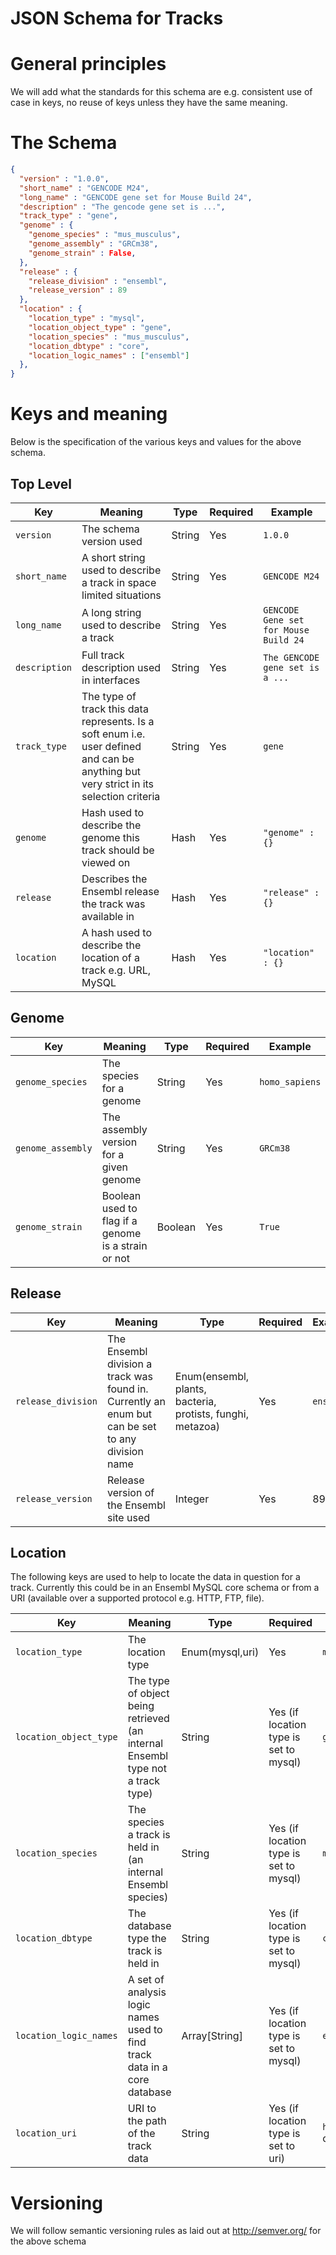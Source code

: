 # JSON Schema for Tracks

# General principles

We will add what the standards for this schema are e.g. consistent use of case in keys, no reuse of keys unless they have the same meaning.

# The Schema

```json
{
  "version" : "1.0.0",
  "short_name" : "GENCODE M24",
  "long_name" : "GENCODE gene set for Mouse Build 24",
  "description" : "The gencode gene set is ...",
  "track_type" : "gene",
  "genome" : {
    "genome_species" : "mus_musculus",
    "genome_assembly" : "GRCm38",
    "genome_strain" : False,
  },
  "release" : {
    "release_division" : "ensembl",
    "release_version" : 89
  },
  "location" : {
    "location_type" : "mysql",
    "location_object_type" : "gene",
    "location_species" : "mus_musculus",
    "location_dbtype" : "core",
    "location_logic_names" : ["ensembl"]
  },
}
```

# Keys and meaning

Below is the specification of the various keys and values for the above schema.

## Top Level

|Key|Meaning|Type|Required|Example|
----|-------|----|--------|-------|
| `version` | The schema version used | String | Yes | `1.0.0` |
| `short_name` | A short string used to describe a track in space limited situations  | String | Yes | `GENCODE M24`|
| `long_name` | A long string used to describe a track  | String | Yes | `GENCODE Gene set for Mouse Build 24`|
| `description` | Full track description used in interfaces | String | Yes | `The GENCODE gene set is a ...`|
| `track_type` | The type of track this data represents. Is a soft enum i.e. user defined and can be anything but very strict in its selection criteria | String | Yes | `gene`|
| `genome` | Hash used to describe the genome this track should be viewed on | Hash | Yes | `"genome" : {} `|
| `release` | Describes the Ensembl release the track was available in | Hash | Yes | `"release" : {} `|
| `location` | A hash used to describe the location of a track e.g. URL, MySQL | Hash | Yes | `"location" : {} `|

## Genome

|Key|Meaning|Type|Required|Example|
----|-------|----|--------|-------|
| `genome_species` | The species for a genome | String | Yes | `homo_sapiens`|
| `genome_assembly` | The assembly version for a given genome | String | Yes | `GRCm38`|
| `genome_strain` | Boolean used to flag if a genome is a strain or not | Boolean | Yes | `True`|

## Release

|Key|Meaning|Type|Required|Example|
----|-------|----|--------|-------|
| `release_division` | The Ensembl division a track was found in. Currently an enum but can be set to any division name | Enum(ensembl, plants, bacteria, protists, funghi, metazoa) | Yes | `ensembl` |
| `release_version` | Release version of the Ensembl site used | Integer | Yes | 89 |

## Location

The following keys are used to help to locate the data in question for a track. Currently this could be in an Ensembl MySQL core schema or from a URI (available over a supported protocol e.g. HTTP, FTP, file).

|Key|Meaning|Type|Required|Example|
----|-------|----|--------|-------|
| `location_type` | The location type | Enum(mysql,uri) | Yes | `mysql` |
| `location_object_type` | The type of object being retrieved (an internal Ensembl type not a track type) | String | Yes (if location type is set to mysql) | `gene`|
| `location_species` | The species a track is held in (an internal Ensembl species) | String | Yes (if location type is set to mysql) | `mus_musuculus`|
| `location_dbtype` | The database type the track is held in | String | Yes (if location type is set to mysql) | `core`|
| `location_logic_names` | A set of analysis logic names used to find track data in a core database | Array[String] | Yes (if location type is set to mysql) | `ensembl`|
| `location_uri` | URI to the path of the track data | String | Yes (if location type is set to uri) | `http://www.ebi.ac.uk/~ayates/example_big_files/Homo_sapiens.GRCh37.constrained_element.bb` or `file:///path/to/file/Homo_sapiens.GRCh37.constrained_element.bb` |

# Versioning

We will follow semantic versioning rules as laid out at http://semver.org/ for the above schema
